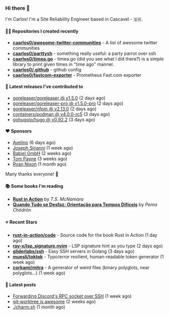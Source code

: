 ### Hi there 👋

I'm Carlos! I'm a Site Reliability Engineer based in Cascavel - 🇧🇷.

#### 👨‍💻 Repositories I created recently
- **[caarlos0/awesome-twitter-communities](https://github.com/caarlos0/awesome-twitter-communities)** - A list of awesome twitter communities
- **[caarlos0/parttysh](https://github.com/caarlos0/parttysh)** - something really useful: a party parrot over ssh
- **[caarlos0/timea.go](https://github.com/caarlos0/timea.go)** - timea.go (did you see what I did there?) is a simple library to print given times in &#34;time ago&#34; manner.
- **[caarlos0/.github](https://github.com/caarlos0/.github)** - github config
- **[caarlos0/fastcom-exporter](https://github.com/caarlos0/fastcom-exporter)** - Prometheus Fast.com exporter

#### 🚀 Latest releases I've contributed to


- [goreleaser/goreleaser @ v1.5.0](https://github.com/goreleaser/goreleaser/releases/tag/v1.5.0) (2 days ago)
- [goreleaser/goreleaser-pro @ v1.5.0-pro](https://github.com/goreleaser/goreleaser-pro/releases/tag/v1.5.0-pro) (2 days ago)
- [goreleaser/nfpm @ v2.13.0](https://github.com/goreleaser/nfpm/releases/tag/v2.13.0) (2 days ago)
- [containers/podman @ v4.0.0-rc5](https://github.com/containers/podman/releases/tag/v4.0.0-rc5) (3 days ago)
- [gohugoio/hugo @ v0.92.2](https://github.com/gohugoio/hugo/releases/tag/v0.92.2) (3 days ago)

#### ❤️ Sponsors
- [Avelino](https://github.com/avelino) (6 days ago)
- [Joseph Sirianni](https://github.com/jsirianni) (1 week ago)
- [Babiel GmbH](https://github.com/babiel) (2 weeks ago)
- [Tom Payne](https://github.com/twpayne) (3 weeks ago)
- [Ryan Nixon](https://github.com/taiidani) (1 month ago)

Many thanks everyone! 🙏

#### 📚 Some books I'm reading
- **[Rust in Action](https://www.goodreads.com/book/show/45731908-rust-in-action)** by _T.S. McNamara_
- **[Quando Tudo se Desfaz: Orientação para Tempos Difíceis](https://www.goodreads.com/book/show/60206797-quando-tudo-se-desfaz)** by _Pema Chödrön_

#### ⭐ Recent Stars


- **[rust-in-action/code](https://github.com/rust-in-action/code)** - Source code for the book Rust in Action (1 day ago)
- **[ray-x/lsp_signature.nvim](https://github.com/ray-x/lsp_signature.nvim)** - LSP signature hint as you type (2 days ago)
- **[gliderlabs/ssh](https://github.com/gliderlabs/ssh)** - Easy SSH servers in Golang (3 days ago)
- **[muesli/toktok](https://github.com/muesli/toktok)** - Typo/error resilient, human-readable token generator (1 week ago)
- **[corkami/mitra](https://github.com/corkami/mitra)** - A generator of weird files (binary polyglots, near polyglots...) (1 week ago)

#### 📄 Latest posts
- [Forwarding Discord&#39;s RPC socket over SSH](https://carlosbecker.com/posts/discord-rpc-ssh/) (1 week ago)
- [git-worktree is awesome](https://carlosbecker.com/posts/git-worktrees/) (2 weeks ago)
- [./charm.sh](https://carlosbecker.com/posts/charm/) (1 month ago)
